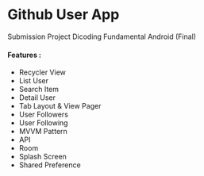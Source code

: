 # Github User App

Submission Project Dicoding Fundamental Android (Final)
#### Features :

 - Recycler View
 - List User
 - Search Item
 - Detail User
 - Tab Layout & View Pager
 - User Followers
 - User Following
 - MVVM Pattern
 - API
 - Room
 - Splash Screen
 - Shared Preference
